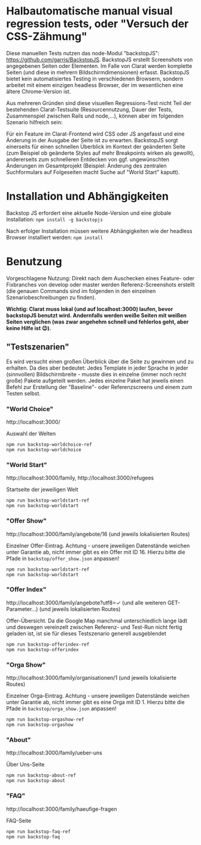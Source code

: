 # Halbautomatische manual visual regression tests, oder "Versuch der CSS-Zähmung"

Diese manuellen Tests nutzen das node-Modul "backstopJS": https://github.com/garris/BackstopJS. BackstopJS erstellt Screenshots von angegebenen Seiten oder Elementen. Im Falle von Clarat werden komplette Seiten (und diese in mehrern Bildschirmdimensionen) erfasst. BackstopJS bietet kein automatisiertes Testing in verschiedenen Browsern, sondern arbeitet mit einem einzigen headless Browser, der im wesentlichen eine ältere Chrome-Version ist.

Aus mehreren Gründen sind diese visuellen Regressions-Test nicht Teil der bestehenden Clarat-Testsuite (Resourcennutzung, Dauer der Tests, Zusammenspiel zwischen Rails und node,...), können aber im folgenden Szenario hilfreich sein:

Für ein Feature im Clarat-Frontend wird CSS oder JS angefasst und eine Änderung in der Ausgabe der Seite ist zu erwarten. BackstopJS sorgt einerseits für einen schnellen Überblick im Kontext der geänderten Seite (zum Beispiel ob geänderte Styles auf mehr Breakpoints wirken als gewollt), andererseits zum schnelleren Entdecken von ggf. ungewünschten Änderungen im Gesamtprojekt (Beispiel: Änderung des zentralen Suchformulars auf Folgeseiten macht Suche auf "World Start" kaputt).


# Installation und Abhängigkeiten

Backstop JS erfordert eine aktuelle Node-Version und eine globale Installation: `npm install -g backstopjs`

Nach erfolger Installation müssen weitere Abhängigkeiten wie der headless Browser installiert werden: `npm install`

# Benutzung

Vorgeschlagene Nutzung: Direkt nach dem Auschecken eines Feature- oder Fixbranches von develop oder master werden Referenz-Screenshots erstellt (die genauen Commands sind im folgenden in den einzelnen Szenariobeschreibungen zu finden).

**Wichtig: Clarat muss lokal (und auf localhost:3000) laufen, bevor backstopJS benutzt wird. Andernfalls werden weiße Seiten mit weißen Seiten verglichen (was zwar angehehm schnell und fehlerlos geht, aber keine Hilfe ist 😉).**

## "Testszenarien"
Es wird versucht einen großen Überblick über die Seite zu gewinnen und zu erhalten. Da dies aber bedeutet: Jedes Template in jeder Sprache in jeder (sinnvollen) Bildschirmbreite - musste dies in einzelne (immer noch recht große) Pakete aufgeteilt werden. Jedes einzelne Paket hat jeweils einen Befehl zur Erstellung der "Baseline"- oder Referenzscreens und einem zum Testen selbst.


### "World Choice"
http://localhost:3000/

Auswahl der Welten

```
npm run backstop-worldchoice-ref
npm run backstop-worldchoice
```

### "World Start"
http://localhost:3000/family, http://localhost:3000/refugees

Startseite der jeweiligen Welt

```
npm run backstop-worldstart-ref
npm run backstop-worldstart
```

### "Offer Show"
http://localhost:3000/family/angebote/16 (und jeweils lokalisierten Routes)

Einzelner Offer-Eintrag. Achtung - unsere jeweiligen Datenstände weichen unter Garantie ab, nicht immer gibt es ein Offer mit ID 16. Hierzu bitte die Pfade in `backstop/offer_show.json` anpassen!

```
npm run backstop-worldstart-ref
npm run backstop-worldstart
```

### "Offer Index"
http://localhost:3000/family/angebote?utf8=✓ (und alle weiteren GET-Parameter...) (und jeweils lokalisierten Routes)

Offer-Übersicht. Da die Google Map manchmal unterschiedlich lange lädt und deswegen vereinzelt zwischen Referenz- und Test-Run nicht fertig geladen ist, ist sie für dieses Testszenario generell ausgeblendet

```
npm run backstop-offerindex-ref
npm run backstop-offerindex
```

### "Orga Show"
http://localhost:3000/family/organisationen/1 (und jeweils lokalisierte Routes)

Einzelner Orga-Eintrag. Achtung - unsere jeweiligen Datenstände weichen unter Garantie ab, nicht immer gibt es eine Orga mit ID 1. Hierzu bitte die Pfade in `backstop/orga_show.json` anpassen!

```
npm run backstop-orgashow-ref
npm run backstop-orgashow
```

### "About"
http://localhost:3000/family/ueber-uns

Über Uns-Seite

```
npm run backstop-about-ref
npm run backstop-about
```

### "FAQ"
http://localhost:3000/family/haeufige-fragen

FAQ-Seite

```
npm run backstop-faq-ref
npm run backstop-faq
```

